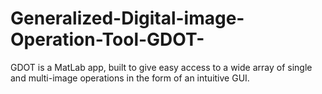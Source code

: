 # Generalized-Digital-image-Operation-Tool-GDOT-
GDOT is a MatLab app, built to give easy access to a wide array of single and multi-image operations in the form of an intuitive GUI.
